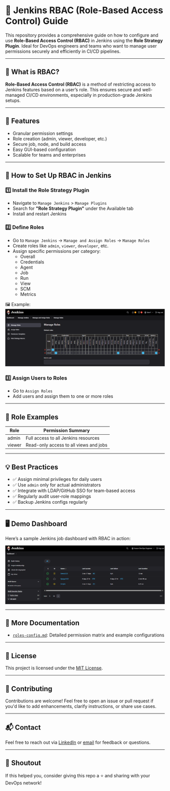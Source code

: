 # 🔐 Jenkins RBAC (Role-Based Access Control) Guide

This repository provides a comprehensive guide on how to configure and use **Role-Based Access Control (RBAC)** in Jenkins using the **Role Strategy Plugin**. Ideal for DevOps engineers and teams who want to manage user permissions securely and efficiently in CI/CD pipelines.

---

## 📌 What is RBAC?

**Role-Based Access Control (RBAC)** is a method of restricting access to Jenkins features based on a user’s role. This ensures secure and well-managed CI/CD environments, especially in production-grade Jenkins setups.

---

## 🚀 Features

- Granular permission settings
- Role creation (admin, viewer, developer, etc.)
- Secure job, node, and build access
- Easy GUI-based configuration
- Scalable for teams and enterprises

---

## 🔧 How to Set Up RBAC in Jenkins

### 1️⃣ Install the Role Strategy Plugin

- Navigate to `Manage Jenkins` > `Manage Plugins`
- Search for **"Role Strategy Plugin"** under the Available tab
- Install and restart Jenkins

### 2️⃣ Define Roles

- Go to `Manage Jenkins` → `Manage and Assign Roles` → `Manage Roles`
- Create roles like `admin`, `viewer`, `developer`, etc.
- Assign specific permissions per category:
  - Overall
  - Credentials
  - Agent
  - Job
  - Run
  - View
  - SCM
  - Metrics

🖼️ Example:
![Manage Roles Screenshot](images/manage_roles.png)

### 3️⃣ Assign Users to Roles

- Go to `Assign Roles`
- Add users and assign them to one or more roles

---

## 🔐 Role Examples

| Role   | Permission Summary                      |
|--------|------------------------------------------|
| admin  | Full access to all Jenkins resources     |
| viewer | Read-only access to all views and jobs   |

---

## 💡 Best Practices

- ✅ Assign minimal privileges for daily users
- ✅ Use `admin` only for actual administrators
- ✅ Integrate with LDAP/GitHub SSO for team-based access
- ✅ Regularly audit user-role mappings
- ✅ Backup Jenkins configs regularly

---

## 🖥️ Demo Dashboard

Here’s a sample Jenkins job dashboard with RBAC in action:

![Dashboard Screenshot](images/dashboard.png)

---

## 📄 More Documentation

- [`roles-config.md`](roles-config.md): Detailed permission matrix and example configurations

---

## 📜 License

This project is licensed under the [MIT License](LICENSE).

---

## 🤝 Contributing

Contributions are welcome! Feel free to open an issue or pull request if you'd like to add enhancements, clarify instructions, or share use cases.

---

## 📬 Contact

Feel free to reach out via [LinkedIn]((https://www.linkedin.com/in/muhammad-tayyab06/)) or [email](mailto:tayyab.shafique06@gmail.com) for feedback or questions.

---

## 📢 Shoutout

If this helped you, consider giving this repo a ⭐ and sharing with your DevOps network!


